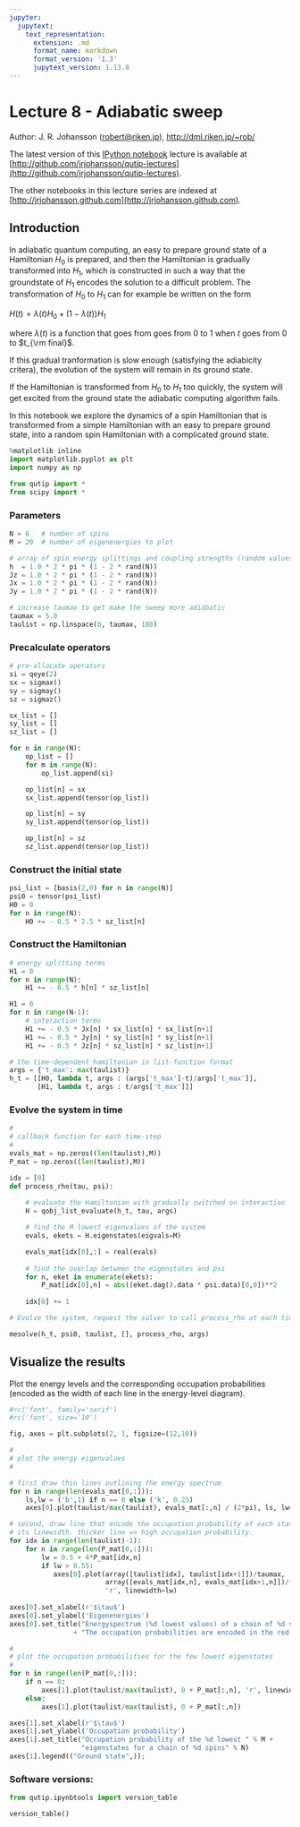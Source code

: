 ```yaml
---
jupyter:
  jupytext:
    text_representation:
      extension: .md
      format_name: markdown
      format_version: '1.3'
      jupytext_version: 1.13.8
---
```


# Lecture 8 - Adiabatic sweep

Author: J. R. Johansson (robert@riken.jp), http://dml.riken.jp/~rob/

The latest version of this [IPython notebook](http://ipython.org/ipython-doc/dev/interactive/htmlnotebook.html) lecture is available at [http://github.com/jrjohansson/qutip-lectures](http://github.com/jrjohansson/qutip-lectures).

The other notebooks in this lecture series are indexed at [http://jrjohansson.github.com](http://jrjohansson.github.com).


## Introduction

In adiabatic quantum computing, an easy to prepare ground state of a Hamiltonian $H_0$ is prepared, and then the Hamiltonian is gradually transformed into $H_1$, which is constructed in such a way that the groundstate of $H_1$ encodes the solution to a difficult problem. The transformation of $H_0$ to $H_1$ can for example be written on the form

$\displaystyle H(t) = \lambda(t) H_0 + (1 - \lambda(t)) H_1$

where $\lambda(t)$ is a function that goes from goes from $0$ to $1$ when $t$ goes from $0$ to $t_{\rm final}$.

If this gradual tranformation is slow enough (satisfying the adiabicity critera), the evolution of the system will remain in its ground state.

If the Hamiltonian is transformed from $H_0$ to $H_1$ too quickly, the system will get excited from the ground state the adiabatic computing algorithm fails.

In this notebook we explore the dynamics of a spin Hamiltonian that is transformed from a simple Hamiltonian with an easy to prepare ground state, into a random spin Hamiltonian with a complicated ground state.

```python
%matplotlib inline
import matplotlib.pyplot as plt
import numpy as np
```

```python
from qutip import *
from scipy import *
```

### Parameters

```python
N = 6   # number of spins
M = 20  # number of eigenenergies to plot

# array of spin energy splittings and coupling strengths (random values). 
h  = 1.0 * 2 * pi * (1 - 2 * rand(N))
Jz = 1.0 * 2 * pi * (1 - 2 * rand(N))
Jx = 1.0 * 2 * pi * (1 - 2 * rand(N))
Jy = 1.0 * 2 * pi * (1 - 2 * rand(N))

# increase taumax to get make the sweep more adiabatic
taumax = 5.0
taulist = np.linspace(0, taumax, 100)
```

### Precalculate operators

```python
# pre-allocate operators
si = qeye(2)
sx = sigmax()
sy = sigmay()
sz = sigmaz()

sx_list = []
sy_list = []
sz_list = []

for n in range(N):
    op_list = []
    for m in range(N):
        op_list.append(si)

    op_list[n] = sx
    sx_list.append(tensor(op_list))

    op_list[n] = sy
    sy_list.append(tensor(op_list))

    op_list[n] = sz
    sz_list.append(tensor(op_list))
```

### Construct the initial state

```python
psi_list = [basis(2,0) for n in range(N)]
psi0 = tensor(psi_list)
H0 = 0    
for n in range(N):
    H0 += - 0.5 * 2.5 * sz_list[n]
```

### Construct the Hamiltonian

```python
# energy splitting terms
H1 = 0    
for n in range(N):
    H1 += - 0.5 * h[n] * sz_list[n]

H1 = 0    
for n in range(N-1):
    # interaction terms
    H1 += - 0.5 * Jx[n] * sx_list[n] * sx_list[n+1]
    H1 += - 0.5 * Jy[n] * sy_list[n] * sy_list[n+1]
    H1 += - 0.5 * Jz[n] * sz_list[n] * sz_list[n+1]

# the time-dependent hamiltonian in list-function format
args = {'t_max': max(taulist)}
h_t = [[H0, lambda t, args : (args['t_max']-t)/args['t_max']],
       [H1, lambda t, args : t/args['t_max']]]
```

### Evolve the system in time

```python
#
# callback function for each time-step
#
evals_mat = np.zeros((len(taulist),M))
P_mat = np.zeros((len(taulist),M))

idx = [0]
def process_rho(tau, psi):
  
    # evaluate the Hamiltonian with gradually switched on interaction 
    H = qobj_list_evaluate(h_t, tau, args)

    # find the M lowest eigenvalues of the system
    evals, ekets = H.eigenstates(eigvals=M)

    evals_mat[idx[0],:] = real(evals)
    
    # find the overlap between the eigenstates and psi 
    for n, eket in enumerate(ekets):
        P_mat[idx[0],n] = abs((eket.dag().data * psi.data)[0,0])**2    
        
    idx[0] += 1
```

```python
# Evolve the system, request the solver to call process_rho at each time step.

mesolve(h_t, psi0, taulist, [], process_rho, args)
```

## Visualize the results

Plot the energy levels and the corresponding occupation probabilities (encoded as the width of each line in the energy-level diagram).

```python
#rc('font', family='serif')
#rc('font', size='10')

fig, axes = plt.subplots(2, 1, figsize=(12,10))

#
# plot the energy eigenvalues
#

# first draw thin lines outlining the energy spectrum
for n in range(len(evals_mat[0,:])):
    ls,lw = ('b',1) if n == 0 else ('k', 0.25)
    axes[0].plot(taulist/max(taulist), evals_mat[:,n] / (2*pi), ls, lw=lw)

# second, draw line that encode the occupation probability of each state in 
# its linewidth. thicker line => high occupation probability.
for idx in range(len(taulist)-1):
    for n in range(len(P_mat[0,:])):
        lw = 0.5 + 4*P_mat[idx,n]    
        if lw > 0.55:
           axes[0].plot(array([taulist[idx], taulist[idx+1]])/taumax, 
                        array([evals_mat[idx,n], evals_mat[idx+1,n]])/(2*pi), 
                        'r', linewidth=lw)    
        
axes[0].set_xlabel(r'$\tau$')
axes[0].set_ylabel('Eigenenergies')
axes[0].set_title("Energyspectrum (%d lowest values) of a chain of %d spins.\n " % (M,N)
                + "The occupation probabilities are encoded in the red line widths.")

#
# plot the occupation probabilities for the few lowest eigenstates
#
for n in range(len(P_mat[0,:])):
    if n == 0:
        axes[1].plot(taulist/max(taulist), 0 + P_mat[:,n], 'r', linewidth=2)
    else:
        axes[1].plot(taulist/max(taulist), 0 + P_mat[:,n])

axes[1].set_xlabel(r'$\tau$')
axes[1].set_ylabel('Occupation probability')
axes[1].set_title("Occupation probability of the %d lowest " % M +
                  "eigenstates for a chain of %d spins" % N)
axes[1].legend(("Ground state",));
```

### Software versions:

```python
from qutip.ipynbtools import version_table

version_table()
```

